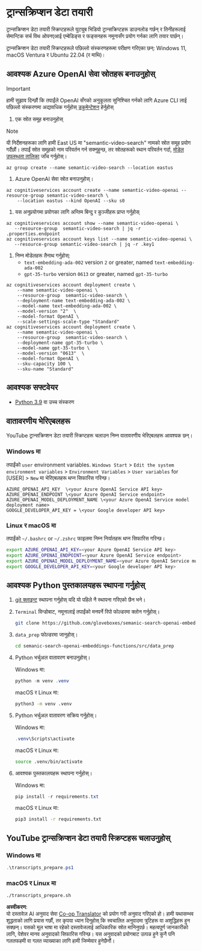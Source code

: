 <!--
CO_OP_TRANSLATOR_METADATA:
{
  "original_hash": "0d69f2d5814a698d3de5d0235940b5ae",
  "translation_date": "2025-05-19T18:48:46+00:00",
  "source_file": "08-building-search-applications/scripts/README.md",
  "language_code": "ne"
}
-->
# ट्रान्सक्रिप्शन डेटा तयारी

ट्रान्सक्रिप्शन डेटा तयारी स्क्रिप्टहरूले युट्युब भिडियो ट्रान्सक्रिप्टहरू डाउनलोड गर्छन् र तिनीहरूलाई सेमान्टिक सर्च विथ ओपनएआई एम्बेडिङ्स र फङ्सनहरू नमूनासँग प्रयोग गर्नका लागि तयार पार्छन्।

ट्रान्सक्रिप्शन डेटा तयारी स्क्रिप्टहरूले पछिल्लो संस्करणहरूमा परीक्षण गरिएका छन्: Windows 11, macOS Ventura र Ubuntu 22.04 (र माथि)।

## आवश्यक Azure OpenAI सेवा स्रोतहरू बनाउनुहोस्

> [!IMPORTANT]
> हामी सुझाव दिन्छौं कि तपाईंले OpenAI सँगको अनुकूलता सुनिश्चित गर्नको लागि Azure CLI लाई पछिल्लो संस्करणमा अद्यावधिक गर्नुहोस्
> [डकुमेन्टेशन](https://learn.microsoft.com/cli/azure/update-azure-cli?WT.mc_id=academic-105485-koreyst) हेर्नुहोस्

1. एक स्रोत समूह बनाउनुहोस्

> [!NOTE]
> यी निर्देशनहरूका लागि हामी East US मा "semantic-video-search" नामको स्रोत समूह प्रयोग गर्दैछौं।
> तपाईं स्रोत समूहको नाम परिवर्तन गर्न सक्नुहुन्छ, तर स्रोतहरूको स्थान परिवर्तन गर्दा, 
> [मोडेल उपलब्धता तालिका](https://aka.ms/oai/models?WT.mc_id=academic-105485-koreyst) जाँच गर्नुहोस्।

```console
az group create --name semantic-video-search --location eastus
```

1. Azure OpenAI सेवा स्रोत बनाउनुहोस्।

```console
az cognitiveservices account create --name semantic-video-openai --resource-group semantic-video-search \
    --location eastus --kind OpenAI --sku s0
```

1. यस अनुप्रयोगमा प्रयोगका लागि अन्तिम बिन्दु र कुञ्जीहरू प्राप्त गर्नुहोस्

```console
az cognitiveservices account show --name semantic-video-openai \
   --resource-group  semantic-video-search | jq -r .properties.endpoint
az cognitiveservices account keys list --name semantic-video-openai \
   --resource-group semantic-video-search | jq -r .key1
```

1. निम्न मोडेलहरू तैनाथ गर्नुहोस्:
   - `text-embedding-ada-002` version `2` or greater, named `text-embedding-ada-002`
   - `gpt-35-turbo` version `0613` or greater, named `gpt-35-turbo`

```console
az cognitiveservices account deployment create \
    --name semantic-video-openai \
    --resource-group  semantic-video-search \
    --deployment-name text-embedding-ada-002 \
    --model-name text-embedding-ada-002 \
    --model-version "2"  \
    --model-format OpenAI \
    --scale-settings-scale-type "Standard"
az cognitiveservices account deployment create \
    --name semantic-video-openai \
    --resource-group  semantic-video-search \
    --deployment-name gpt-35-turbo \
    --model-name gpt-35-turbo \
    --model-version "0613"  \
    --model-format OpenAI \
    --sku-capacity 100 \
    --sku-name "Standard"
```

## आवश्यक सफ्टवेयर

- [Python 3.9](https://www.python.org/downloads/?WT.mc_id=academic-105485-koreyst) वा उच्च संस्करण

## वातावरणीय भेरिएबलहरू

YouTube ट्रान्सक्रिप्शन डेटा तयारी स्क्रिप्टहरू चलाउन निम्न वातावरणीय भेरिएबलहरू आवश्यक छन्।

### Windows मा

तपाईंको `user` environment variables.
`Windows Start` > `Edit the system environment variables` > `Environment Variables` > `User variables` for [USER] > `New` मा भेरिएबलहरू थप्न सिफारिस गरिन्छ।

```text
AZURE_OPENAI_API_KEY  \<your Azure OpenAI Service API key>
AZURE_OPENAI_ENDPOINT \<your Azure OpenAI Service endpoint>
AZURE_OPENAI_MODEL_DEPLOYMENT_NAME \<your Azure OpenAI Service model deployment name>
GOOGLE_DEVELOPER_API_KEY = \<your Google developer API key>
```

### Linux र macOS मा

तपाईंको `~/.bashrc` or `~/.zshrc` फाइलमा निम्न निर्यातहरू थप्न सिफारिस गरिन्छ।

```bash
export AZURE_OPENAI_API_KEY=<your Azure OpenAI Service API key>
export AZURE_OPENAI_ENDPOINT=<your Azure OpenAI Service endpoint>
export AZURE_OPENAI_MODEL_DEPLOYMENT_NAME=<your Azure OpenAI Service model deployment name>
export GOOGLE_DEVELOPER_API_KEY=<your Google developer API key>
```

## आवश्यक Python पुस्तकालयहरू स्थापना गर्नुहोस्

1. [git क्लाइन्ट](https://git-scm.com/downloads?WT.mc_id=academic-105485-koreyst) स्थापना गर्नुहोस् यदि यो पहिले नै स्थापना गरिएको छैन भने।
1. `Terminal` विन्डोबाट, नमूनालाई तपाईंको मनपर्ने रिपो फोल्डरमा क्लोन गर्नुहोस्।

    ```bash
    git clone https://github.com/gloveboxes/semanic-search-openai-embeddings-functions.git
    ```

1. `data_prep` फोल्डरमा जानुहोस्।

   ```bash
   cd semanic-search-openai-embeddings-functions/src/data_prep
   ```

1. Python भर्चुअल वातावरण बनाउनुहोस्।

    Windows मा:

    ```powershell
    python -m venv .venv
    ```

    macOS र Linux मा:

    ```bash
    python3 -m venv .venv
    ```

1. Python भर्चुअल वातावरण सक्रिय गर्नुहोस्।

   Windows मा:

   ```powershell
   .venv\Scripts\activate
   ```

   macOS र Linux मा:

   ```bash
   source .venv/bin/activate
   ```

1. आवश्यक पुस्तकालयहरू स्थापना गर्नुहोस्।

   Windows मा:

   ```powershell
   pip install -r requirements.txt
   ```

   macOS र Linux मा:

   ```bash
   pip3 install -r requirements.txt
   ```

## YouTube ट्रान्सक्रिप्शन डेटा तयारी स्क्रिप्टहरू चलाउनुहोस्

### Windows मा

```powershell
.\transcripts_prepare.ps1
```

### macOS र Linux मा

```bash
./transcripts_prepare.sh
```

**अस्वीकरण**:  
यो दस्तावेज़ AI अनुवाद सेवा [Co-op Translator](https://github.com/Azure/co-op-translator) को प्रयोग गरी अनुवाद गरिएको हो। हामी यथासम्भव शुद्धताको लागि प्रयास गर्छौं, तर कृपया ध्यान दिनुहोस् कि स्वचालित अनुवादमा त्रुटिहरू वा अशुद्धिहरू हुन सक्छन्। यसको मूल भाषा मा रहेको दस्तावेजलाई आधिकारिक स्रोत मानिनुपर्छ। महत्वपूर्ण जानकारीको लागि, पेशेवर मानव अनुवादको सिफारिस गरिन्छ। यस अनुवादको प्रयोगबाट उत्पन्न हुने कुनै पनि गलतफहमी वा गलत व्याख्याका लागि हामी जिम्मेवार हुनेछैनौं।